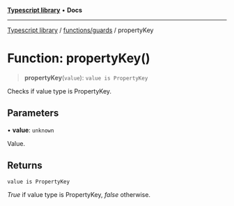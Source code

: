 [**Typescript library**](../../../index.md) • **Docs**

***

[Typescript library](../../../modules.md) / [functions/guards](../index.md) / propertyKey

# Function: propertyKey()

> **propertyKey**(`value`): `value is PropertyKey`

Checks if value type is PropertyKey.

## Parameters

• **value**: `unknown`

Value.

## Returns

`value is PropertyKey`

_True_ if value type is PropertyKey, _false_ otherwise.

